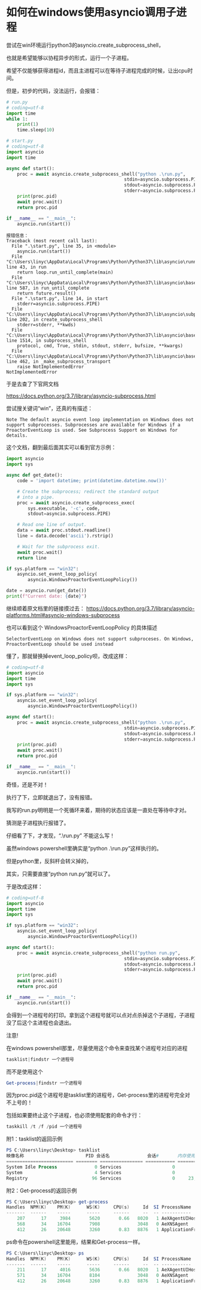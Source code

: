 # 如何在windows使用asyncio调用子进程

尝试在win环境运行python3的asyncio.create_subprocess_shell，

也就是希望能够以协程异步的形式，运行一个子进程。

希望不仅能够获得进程id，而且主进程可以在等待子进程完成的时候，让出cpu时间。

但是，初步的代码，没法运行，会报错：

```python
# run.py
# coding=utf-8
import time
while 1:
    print(1)
    time.sleep(10)
```

```python
# start.py
# coding=utf-8
import asyncio
import time

async def start():
    proc = await asyncio.create_subprocess_shell("python .\run.py",
                                            stdin=asyncio.subprocess.PIPE,
                                            stdout=asyncio.subprocess.PIPE,
                                            stderr=asyncio.subprocess.PIPE)
    print(proc.pid)
    await proc.wait()
    return proc.pid

if __name__ == "__main__":
    asyncio.run(start())
```


```
报错信息：
Traceback (most recent call last):
  File ".\start.py", line 35, in <module>
    asyncio.run(start())
  File "C:\Users\linyc\AppData\Local\Programs\Python\Python37\lib\asyncio\runners.py", line 43, in run
    return loop.run_until_complete(main)
  File "C:\Users\linyc\AppData\Local\Programs\Python\Python37\lib\asyncio\base_events.py", line 587, in run_until_complete
    return future.result()
  File ".\start.py", line 14, in start
    stderr=asyncio.subprocess.PIPE)
  File "C:\Users\linyc\AppData\Local\Programs\Python\Python37\lib\asyncio\subprocess.py", line 202, in create_subprocess_shell
    stderr=stderr, **kwds)
  File "C:\Users\linyc\AppData\Local\Programs\Python\Python37\lib\asyncio\base_events.py", line 1514, in subprocess_shell
    protocol, cmd, True, stdin, stdout, stderr, bufsize, **kwargs)
  File "C:\Users\linyc\AppData\Local\Programs\Python\Python37\lib\asyncio\base_events.py", line 462, in _make_subprocess_transport
    raise NotImplementedError
NotImplementedError
```

于是去查了下官网文档

https://docs.python.org/3.7/library/asyncio-subprocess.html

尝试搜关键词“win”，还真的有描述：

```
Note The default asyncio event loop implementation on Windows does not support subprocesses. Subprocesses are available for Windows if a ProactorEventLoop is used. See Subprocess Support on Windows for details.
```

这个文档，翻到最后面其实可以看到官方示例：

```python
import asyncio
import sys

async def get_date():
    code = 'import datetime; print(datetime.datetime.now())'

    # Create the subprocess; redirect the standard output
    # into a pipe.
    proc = await asyncio.create_subprocess_exec(
        sys.executable, '-c', code,
        stdout=asyncio.subprocess.PIPE)

    # Read one line of output.
    data = await proc.stdout.readline()
    line = data.decode('ascii').rstrip()

    # Wait for the subprocess exit.
    await proc.wait()
    return line

if sys.platform == "win32":
    asyncio.set_event_loop_policy(
        asyncio.WindowsProactorEventLoopPolicy())

date = asyncio.run(get_date())
print(f"Current date: {date}")
```

继续顺着原文档里的链接摸过去：
https://docs.python.org/3.7/library/asyncio-platforms.html#asyncio-windows-subprocess

也可以看到这个 WindowsProactorEventLoopPolicy 的具体描述

```
SelectorEventLoop on Windows does not support subproceses. On Windows, ProactorEventLoop should be used instead
```

懂了，那就替换掉event_loop_policy呗，改成这样：


```python
# coding=utf-8
import asyncio
import time
import sys

if sys.platform == "win32":
    asyncio.set_event_loop_policy(
        asyncio.WindowsProactorEventLoopPolicy())

async def start():
    proc = await asyncio.create_subprocess_shell("python .\run.py",
                                            stdin=asyncio.subprocess.PIPE,
                                            stdout=asyncio.subprocess.PIPE,
                                            stderr=asyncio.subprocess.PIPE)
    print(proc.pid)
    await proc.wait()
    return proc.pid

if __name__ == "__main__":
    asyncio.run(start())
```

奇怪，还是不对！

执行了下，立即就退出了，没有报错。

我写的run.py明明是一个死循环来着，期待的状态应该是一直处在等待中才对。

猜测是子进程执行报错了。

仔细看了下，才发现，“.\run.py” 不能这么写！

虽然windows powershell里确实是“python .\run.py”这样执行的。

但是python里，反斜杆会转义掉的，

其实，只需要直接“python run.py”就可以了。

于是改成这样：

```python
# coding=utf-8
import asyncio
import time
import sys

if sys.platform == "win32":
    asyncio.set_event_loop_policy(
        asyncio.WindowsProactorEventLoopPolicy())

async def start():
    proc = await asyncio.create_subprocess_shell("python run.py",
                                            stdin=asyncio.subprocess.PIPE,
                                            stdout=asyncio.subprocess.PIPE,
                                            stderr=asyncio.subprocess.PIPE)
    print(proc.pid)
    await proc.wait()
    return proc.pid

if __name__ == "__main__":
    asyncio.run(start())
```

会得到一个进程号的打印。拿到这个进程号就可以点对点杀掉这个子进程，子进程没了后这个主进程也会退出。

注意!

在windows powershell那里，尽量使用这个命令来查找某个进程号对应的进程

```powershell
tasklist|findstr 一个进程号
```

而不是使用这个

```powershell
Get-process|findstr 一个进程号
```

因为proc.pid这个进程号是tasklist里的进程号，Get-process里的进程号完全对不上号的！

包括如果要终止这个子进程，也必须使用配套的命令才行：

```powershell
taskkill /t /f /pid 一个进程号
```

附1：tasklist的返回示例

```powershell
PS C:\Users\linyc\Desktop> tasklist
映像名称                       PID 会话名              会话#       内存使用
========================= ======== ================ =========== ============
System Idle Process              0 Services                   0          8 K
System                           4 Services                   0         28 K
Registry                        96 Services                   0     23,860 K
```

附2：Get-process的返回示例

```powershell
PS C:\Users\linyc\Desktop> get-process
Handles  NPM(K)    PM(K)      WS(K)     CPU(s)     Id  SI ProcessName
-------  ------    -----      -----     ------     --  -- -----------
    207      17     3984       5620       0.66   8020   1 AeXAgentUIHost
    568      34    16704       7908              3048   0 AeXNSAgent
    412      26    20648       3260       0.83   8876   1 ApplicationFrameHost
```

ps命令在powershell这里能用，结果和Get-process一样。

```powershell
PS C:\Users\linyc\Desktop> ps
Handles  NPM(K)    PM(K)      WS(K)     CPU(s)     Id  SI ProcessName
-------  ------    -----      -----     ------     --  -- -----------
    211      17     4016       5636       0.66   8020   1 AeXAgentUIHost
    571      34    16704       8104              3048   0 AeXNSAgent
    412      26    20648       3260       0.83   8876   1 ApplicationFrameHost
```
